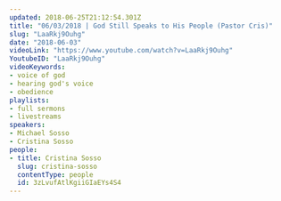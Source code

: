 ```yaml
---
updated: 2018-06-25T21:12:54.301Z
title: "06/03/2018 | God Still Speaks to His People (Pastor Cris)"
slug: "LaaRkj9Ouhg"
date: "2018-06-03"
videoLink: "https://www.youtube.com/watch?v=LaaRkj9Ouhg"
YoutubeID: "LaaRkj9Ouhg"
videoKeywords:
- voice of god
- hearing god's voice
- obedience
playlists:
- full sermons
- livestreams
speakers:
- Michael Sosso
- Cristina Sosso
people:
- title: Cristina Sosso
  slug: cristina-sosso
  contentType: people
  id: 3zLvufAtlKgiiGIaEYs4S4
---
```

